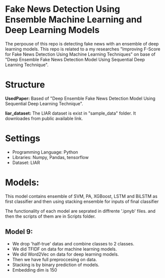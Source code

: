 # Fake News Detection Using Ensemble Machine Learning and Deep Learning Models
The perpouse of this repo is detecting fake news with an ensemble of deep learning models. 
This repo is related to a my researches "Improving F-Score for Fake News Detection Using Machine Learning Techniques" on base of "Deep Ensemble Fake News Detection Model Using Sequential Deep Learning Technique".

# Structure

**UsedPaper:** Based of "Deep Ensemble Fake News Detection Model Using Sequential Deep Learning Technique".

**liar_dataset:** The LIAR dataset is exist in "sample_data" folder. It downloades from public available link.

# Settings

- Programming Language: Python
- Libraries: Numpy, Pandas, tensorflow
- Dataset: LIAR

# Models:
This model contains ensemble of SVM, PA, XGBoost, LSTM and BiLSTM as first classifier and then using stacking ensemble for inputs of final classifier

The functionality of each model are seprated in diffrente '.ipnyb' files. and then the scripts of them are in Scripts folder.

## Model 9:
- We drop 'half-true' datas and combine classes to 2 classes.
- We did TFIDF on data for machine learning models.
- We did Word2Vec on data for deep learning models.
- Then we have full preproccesing on data.
- Stacking is by binary prediction of models.
- Embedding dim is 150